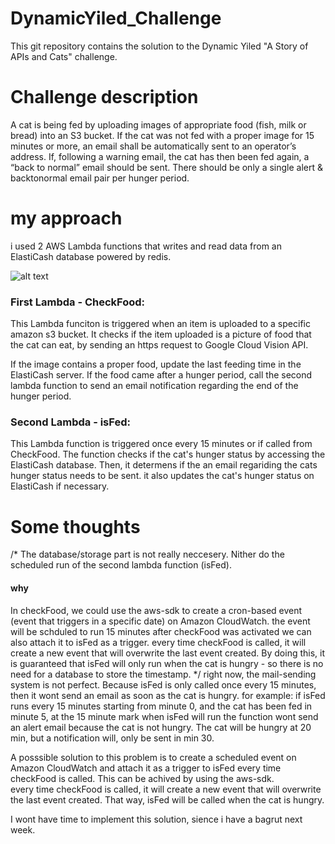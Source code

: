 # DynamicYiled_Challenge

This git repository contains the solution to the Dynamic Yiled "A Story of APIs and Cats" challenge.

# Challenge description

A cat is being fed by uploading images of appropriate food (fish, milk or bread) into an S3 bucket. 
If the cat was not fed with a proper image for 15 minutes or more, an email shall be automatically sent to an operator’s address. 
If, following a warning email, the cat has then been fed again, a “back to normal” email should be sent. 
There should be only a single alert & backtonormal email pair per hunger period.

# my approach

i used 2 AWS Lambda functions that writes and read data from an ElastiCash database powered by redis.

![alt text](https://github.com/ofirDubi/DynamicYiled_Challenge/blob/master/flow.png)


### First Lambda - CheckFood:

This Lambda funciton is triggered when an item is uploaded to a specific amazon s3 bucket. 
It checks if the item uploaded is a picture of food that the cat can eat, by sending an
https request to Google Cloud Vision API. 

If the image contains a proper food, update the last feeding time in the ElastiCash server.
If the food came after a hunger period, call the second lambda function to send an email notification 
regarding the end of the hunger period.

### Second Lambda - isFed:

This Lambda function is triggered once every 15 minutes or if called from CheckFood.
The function checks if the cat's hunger status by accessing the ElastiCash database.
Then, it determens if the an email regariding the cats hunger status needs to be sent.
it also updates the cat's hunger status on ElastiCash if necessary.

# Some thoughts 
/*
The database/storage part is not really neccesery. Nither do the scheduled run of the second lambda function (isFed).

#### why

In checkFood, we could use the aws-sdk to create a cron-based event (event that triggers in a specific date) on Amazon CloudWatch. the event will be schduled to run 15 minutes after checkFood was activated we can also attach it to isFed as a trigger. every time checkFood is called, it will create a new event that will overwrite the last event created. By doing this, it is guaranteed that isFed will only run when the cat is hungry - so there is no need for a database to store the timestamp.
*/
right now, the mail-sending system is not perfect. Because isFed is only called once every 15 minutes, then it wont send an email as soon as the cat is hungry. for example:
if isFed runs every 15 minutes starting from minute 0, and the cat has been fed in minute 5, at the 15 minute mark when isFed will run 
the function wont send an alert email because the cat is not hungry. The cat will be hungry at 20 min, but a notification will, only be sent in min 30.

A posssible solution to this problem is to create a scheduled event on Amazon CloudWatch and attach it as a trigger to isFed every time checkFood is called. This can be achived by using the aws-sdk.  
every time checkFood is called, it will create a new event that will overwrite the last event created.
That way, isFed will be called when the cat is hungry.

I wont have time to implement this solution, sience i have a bagrut next week.

